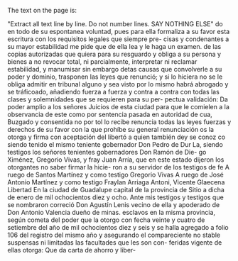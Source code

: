 The text on the page is:

"Extract all text line by line. Do not number lines. SAY NOTHING ELSE"
do en todo de su espontanea voluntad, pues para ella formaliza a su favor esta escritura con los requisitos legales que siempre pre- cisas y condenantes a su mayor estabilidad me pide que de ella lea y le haga un examen.
de las copias autorizadas que quiera para su resguardo y obliga a su persona y bienes a no revocar total, ni parcialmente, interpretar ni reclamar estabilidad, y manumisar sin embargo detas causas que convolverle a su poder y dominio, trasponen
las leyes que renunció; y si lo hiciera no se le obliga admitir en tribunal alguno y sea visto por lo mismo habrá abrogado y se tráficoado, añadiendo fuerza a fuerza y contra a contra con
todas las clases y solemnidades que se requieren para su per- pectua validación: Da poder amplio a los señores Juicios de esta ciudad para que le comielen a la observancia de este como por sentencia pasada en autoridad de cua, Buzgado y consentida no por
tol lo recibe renuncia todas las leyes fuerzas y derechos de su favor con la que prohíbe su general renunciación os la otorga y firma con aceptación del libertó a quien también dey se conoz co siendo tenido el mismo teniente gobernador Don Pedro de Dur
La, siendo testigos los señores tenientes gobernadores Don Ramón de Die- go Ximénez, Gregorio Vivas, y fray Juan Arría, que en este estado dijeron los otorgantes no saber firmar la hicie- ron a su servidor de los testigos de fe
A ruego de Santos Martínez y como testigo Gregorio Vivas
A ruego de José Antonio Martínez y como testigo
Fraylan Arriaga
Antoni, Vicente Glaecena
Libertad
En la ciudad de Guadalupe capital de la provincia de Sitio a dicha de enero de mil ochocientos diez y ocho. Ante mis testigos y testigos que se nombraron correció Don Agustín Lenis vecino de ella y apoderado de Don Antonio Valencia dueño de minas.
esclavos en la misma provincia, según cometa del poder que la otorgo con fecha veinte y cuatro de setiembre del año de mil ochocientos diez y seis y se halla agregado a folio 106 del registro del mismo año y asegurando el compareciente no
stable suspensas ni limitadas las facultades que les son con-
feridas vigente de ellas otorga: Que da carta de ahorro y liber-